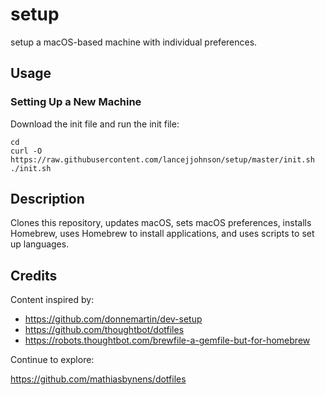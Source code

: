 # setup

setup a macOS-based machine with individual preferences.

## Usage

### Setting Up a New Machine

Download the init file and run the init file:

```shell
cd
curl -O https://raw.githubusercontent.com/lancejjohnson/setup/master/init.sh
./init.sh
```

## Description

Clones this repository, updates macOS, sets macOS preferences, installs
Homebrew, uses Homebrew to install applications, and uses scripts to set up
languages.

## Credits

Content inspired by:

* https://github.com/donnemartin/dev-setup
* https://github.com/thoughtbot/dotfiles
* https://robots.thoughtbot.com/brewfile-a-gemfile-but-for-homebrew

Continue to explore:

https://github.com/mathiasbynens/dotfiles
